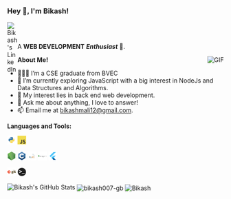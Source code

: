 <h3 title="hehehe"> Hey 👋, I'm Bikash!</h3>

<a href="https://www.linkedin.com/in/bikashmali">
  <img align="left" alt="Bikash's LinkedIn" width="24px" src="https://cdn.jsdelivr.net/npm/simple-icons@v3/icons/linkedin.svg" />
</a>


<br />
<br />

A **WEB DEVELOPMENT** ***Enthusiast*** 🚀.
 

  <img align="right" alt="GIF" src="https://i.pinimg.com/originals/e4/26/70/e426702edf874b181aced1e2fa5c6cde.gif" />

**About Me!**

- 👨🏽‍💻 I’m a CSE graduate from BVEC
- 🌱 I’m currently exploring JavaScript with a big interest in NodeJs and Data Structures and Algorithms. 
- 🤔 My interest lies in back end web development.
- 💬 Ask me about anything, I love to answer!
- 📫 Email me at [bikashmali12@gmail.com](mailto:bikashmali12@gmail.com).



**Languages and Tools:**  


<code><img height="20" src="https://raw.githubusercontent.com/github/explore/80688e429a7d4ef2fca1e82350fe8e3517d3494d/topics/python/python.png"></code>
<code><img height="20" src="https://raw.githubusercontent.com/github/explore/80688e429a7d4ef2fca1e82350fe8e3517d3494d/topics/javascript/javascript.png"></code>

<code><img height="20" src="https://raw.githubusercontent.com/github/explore/80688e429a7d4ef2fca1e82350fe8e3517d3494d/topics/nodejs/nodejs.png"></code>
<code><img height="20" src="https://raw.githubusercontent.com/github/explore/80688e429a7d4ef2fca1e82350fe8e3517d3494d/topics/cpp/cpp.png"></code>
<code><img height="20" src="https://raw.githubusercontent.com/github/explore/80688e429a7d4ef2fca1e82350fe8e3517d3494d/topics/mysql/mysql.png"></code>
<code><img height="20" src="https://raw.githubusercontent.com/github/explore/80688e429a7d4ef2fca1e82350fe8e3517d3494d/topics/mongodb/mongodb.png"></code>
<code><img height="20" src="https://raw.githubusercontent.com/github/explore/80688e429a7d4ef2fca1e82350fe8e3517d3494d/topics/flutter/flutter.png"></code>

<code><img height="20" src="https://raw.githubusercontent.com/github/explore/80688e429a7d4ef2fca1e82350fe8e3517d3494d/topics/git/git.png"></code>
<code><img height="20" src="https://raw.githubusercontent.com/github/explore/80688e429a7d4ef2fca1e82350fe8e3517d3494d/topics/terminal/terminal.png"></code>

<img src="https://github-readme-stats.vercel.app/api?username=bikash007-gb&show_icons=true&hide_border=true&count_private=true&theme=shades-of-purple&icon_color=fad000" alt="Bikash's GitHub Stats">
<img align="center" src="https://github-readme-streak-stats.herokuapp.com/?user=bikash007-gb&count_private=true&theme=radical" alt="bikash007-gb" />
<img align="center" width=500 src="https://github-readme-stats.vercel.app/api/top-langs/?username=bikash007-gb&count_private=true&theme=radical" alt="Bikash" />

